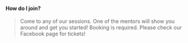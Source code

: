 #### How do I join?
> Come to any of our sessions.
> One of the mentors will show you around and get you started!
> Booking is required.
> Please check our Facebook page for tickets!
